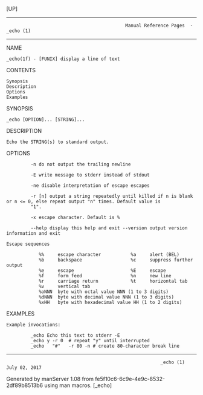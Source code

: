 [UP]

-----------------------------------------------------------------------------------------------------------------------------------
                                                Manual Reference Pages  - _echo (1)
-----------------------------------------------------------------------------------------------------------------------------------
                                                                 
NAME

    _echo(1f) - [FUNIX] display a line of text

CONTENTS

    Synopsis
    Description
    Options
    Examples

SYNOPSIS

    _echo [OPTION]... [STRING]...

DESCRIPTION

    Echo the STRING(s) to standard output.

OPTIONS

             -n do not output the trailing newline

             -E write message to stderr instead of stdout

             -ne disable interpretation of escape escapes

             -r [n] output a string repeatedly until killed if n is blank or n <= 0, else repeat output "n" times. Default value is
             "1".

             -x escape character. Default is %

             --help display this help and exit --version output version information and exit

    Escape sequences

                %%     escape character           %a     alert (BEL)
                %b     backspace                  %c     suppress further output
                %e     escape                     %E     escape
                %f     form feed                  %n     new line
                %r     carriage return            %t     horizontal tab
                %v     vertical tab
                %oNNN  byte with octal value NNN (1 to 3 digits)
                %dNNN  byte with decimal value NNN (1 to 3 digits)
                %xHH   byte with hexadecimal value HH (1 to 2 digits)

EXAMPLES

    Example invocations:

             _echo Echo this text to stderr -E
             _echo y -r 0  # repeat "y" until interrupted
             _echo   "#"   -r 80 -n # create 80-character break line

-----------------------------------------------------------------------------------------------------------------------------------

                                                             _echo (1)                                                July 02, 2017

Generated by manServer 1.08 from fe5f10c6-6c9e-4e9c-8532-2df89b8513b6 using man macros.
                                                              [_echo]
